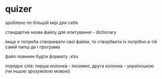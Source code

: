 # quizer
зроблено по більшій мірі для себе

стандартна назва файлу для опитування - dictionary

якщо є потреба створювати свої файли, то створбвати їх потрібно в тій самій папці де і програма

файл повинен будти формату .xlsx

порядок слів: перша колонка - іноземні, друга колонка - українською (чи іншою зрозумілою мовою)
